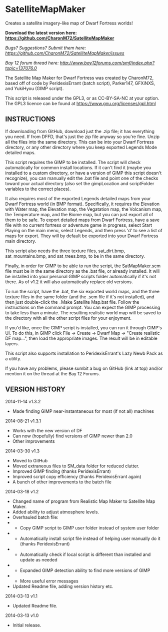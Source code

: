 SatelliteMapMaker
=================

Creates a satellite imagery-like map of Dwarf Fortress worlds!

**Download the latest version here: https://github.com/CharonM72/SatelliteMapMaker**

*Bugs? Suggestions? Submit them here: https://github.com/CharonM72/SatelliteMapMaker/issues*

*Bay 12 forum thread here: http://www.bay12forums.com/smf/index.php?topic=137076.0*

The Satellite Map Maker for Dwarf Fortress was created by CharonM72, based off of code by PeridexisErrant (batch script), Parker147, GFXiNXS, and YukiHyou (GIMP script).

This script is released under the GPL3, or as CC-BY-SA-NC at your option.  The GPL3 licence can be found at https://www.gnu.org/licenses/gpl.html


INSTRUCTIONS
--------------


If downloading from GitHub, download just the .zip file; it has everything you need. If from DFFD, that's just the zip file anyway so you're fine. Unzip all the files into the same directory. This can be into your Dwarf Fortress directory, or any other directory where you keep exported Legends Mode detailed maps.

This script requires the GIMP to be installed. The script will check automatically for common install locations. If it can't find it (maybe you installed to a custom directory, or have a version of GIMP this script doesn't recognize), you can manually edit the .bat file and point one of the checks toward your actual directory (also set the gimpLocation and scriptFolder variables to the correct places).

It also requires most of the exported Legends detailed maps from your Dwarf Fortress world (in BMP format). Specifically, it requires the Elevation with Water map, the Elevation map, the Vegatation map, the Volcanism map, the Temperature map, and the Biome map, but you can just export all of them to be safe.
To export detailed maps from Dwarf Fortress, have a save file with no current fortress or adventure game in progress, select Start Playing on the main menu, select Legends, and then press 'd' to see a list of maps for export. They will by default be exported into your Dwarf Fortress main directory.

This script also needs the three texture files, sat_dirt.bmp, sat_mountains.bmp, and sat_trees.bmp, to be in the same directory.

Finally, in order for GIMP to be able to run the script, the SatMapMaker.scm file must be in the same directory as the .bat file, or already installed. It will be installed into your personal GIMP scripts folder automatically if it's not there. As of v1.2 it will also automatically replace old versions.

To run the script, have the .bat, the six exported world maps, and the three texture files in the same folder (and the .scm file if it's not installed), and then just double-click the _Make Satellite Map.bat file. Follow the instructions on the command prompt. You can expect the GIMP processing to take less than a minute.
The resulting realistic world map will be saved to the directory with all the other script files for your enjoyment.

If you'd like, once the GIMP script is installed, you can run it through GIMP's UI. To do this, in GIMP click File -> Create -> Dwarf Map -> "Create realistic DF map...", then load the appropriate images. The result will be in editable layers.

This script also supports installation to PeridexisErrant's Lazy Newb Pack as a utility.

If you have any problems, please sumbit a bug on GitHub (link at top) and/or mention it on the thread at the Bay 12 Forums.

VERSION HISTORY
--------------

2014-11-14 v1.3.2
- Made finding GIMP near-instantaneous for most (if not all) machines

2014-08-21 v1.3.1
- Works with the new version of DF
- Can now (hopefully) find versions of GIMP newer than 2.0
- Other improvements

2014-03-30 v1.3
- Moved to GitHub
- Moved extraneous files to SM_data folder for reduced clutter.
- Improved GIMP finding (thanks PeridexisErrant)
- Improved script copy efficiency (thanks PeridexisErrant again)
- A bunch of other improvements to the batch file

2014-03-18 v1.2
- Changed name of program from Realistic Map Maker to Satellite Map Maker.
- Added ability to adjust atmosphere levels.
- Overhauled batch file:
- - Copy GIMP script to GIMP user folder instead of system user folder
- - Automatically install script file instead of helping user manually do it (thanks PeridexisErrant)
- - Automatically check if local script is different than installed and update as needed
- - Expanded GIMP detection ability to find more versions of GIMP
- - More useful error messages
- Updated Readme file, adding version history etc.

2014-03-13 v1.1
- Updated Readme file.

2014-03-13 v1.0
- Initial release.